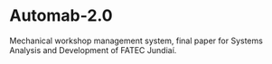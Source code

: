 # Automab-2.0
Mechanical workshop management system, final paper for Systems Analysis and Development of FATEC Jundiaí.

